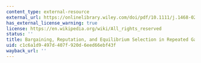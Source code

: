 ```yaml
---
content_type: external-resource
external_url: https://onlinelibrary.wiley.com/doi/pdf/10.1111/j.1468-0262.2007.00765.x?casa_token=jjp3QFkHU4MAAAAA:j5VtHwLIj5YWkyuN6Rdi3oK0eQ0uZpLtUDrzoplJa_OciZbbHKkQ_p3gPE5L6GqBNHm3n75qthIK0-lr
has_external_license_warning: true
license: https://en.wikipedia.org/wiki/All_rights_reserved
status: ''
title: Bargaining, Reputation, and Equilibrium Selection in Repeated Games with Contracts
uid: c1c6a1d9-497d-407f-920d-6eed66ebf43f
wayback_url: ''
---
```

